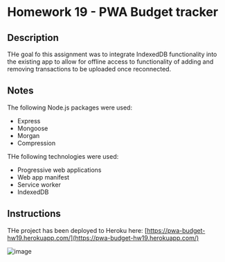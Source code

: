 # Homework 19 - PWA Budget tracker

## Description
THe goal fo this assignment was to integrate IndexedDB functionality into the existing app to allow for offline access to functionality of adding and removing transactions to be uploaded once reconnected.

## Notes
The following Node.js packages were used:
- Express
- Mongoose
- Morgan
- Compression

THe following technologies were used:
- Progressive web applications
- Web app manifest
- Service worker
- IndexedDB

## Instructions
THe project has been deployed to Heroku here:
[https://pwa-budget-hw19.herokuapp.com/](https://pwa-budget-hw19.herokuapp.com/)

![image](https://user-images.githubusercontent.com/7930889/148908537-0e4caf2b-d643-4b06-b23b-17958b6adbb7.png)
